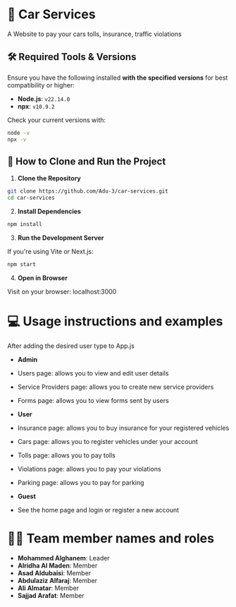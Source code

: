 # 🚗 Car Services

A Website to pay your cars tolls, insurance, traffic violations

## 🛠 Required Tools & Versions

Ensure you have the following installed **with the specified versions** for best compatibility or higher:

- **Node.js**: `v22.14.0`
- **npx**: `v10.9.2`

Check your current versions with:

```bash
node -v
npx -v
```


## 🚀 How to Clone and Run the Project

1. **Clone the Repository**

```bash
git clone https://github.com/Adu-3/car-services.git
cd car-services
```

2. **Install Dependencies**

```bash
npm install
```

3. **Run the Development Server**

If you're using Vite or Next.js:

```bash
npm start
```

4. **Open in Browser**

Visit on your browser: localhost:3000

# 💻 Usage instructions and examples

After adding the desired user type to App.js

- **Admin**
- Users page: allows you to view and edit user details
- Service Providers page: allows you to create new service providers
- Forms page: allows you to view forms sent by users

- **User**
- Insurance page: allows you to buy insurance for your registered vehicles
- Cars page: allows you to register vehicles under your account
- Tolls page: allows you to pay tolls
- Violations page: allows you to pay your violations
- Parking page: allows you to pay for parking

- **Guest**
- See the home page and login or register a new account


# 👨‍💻 Team member names and roles

- **Mohammed Alghanem**: Leader
- **Alridha Al Maden**: Member
- **Asad Aldubaisi**: Member
- **Abdulaziz Alfaraj**: Member
- **Ali Almatar**: Member
- **Sajjad Arafat**: Member

